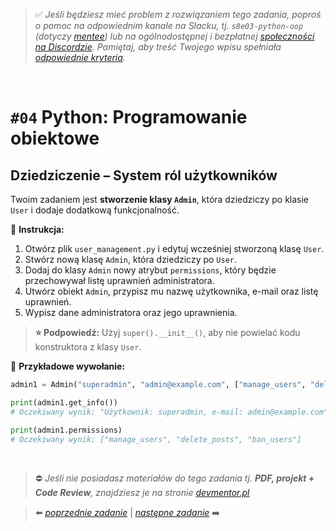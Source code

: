 > :white_check_mark: *Jeśli będziesz mieć problem z rozwiązaniem tego zadania, poproś o pomoc na odpowiednim kanale na Slacku, tj. `s8e03-python-oop` (dotyczy [mentee](https://devmentor.pl/mentoring-javascript/)) lub na ogólnodostępnej i bezpłatnej [społeczności na Discordzie](https://devmentor.pl/discord). Pamiętaj, aby treść Twojego wpisu spełniała [odpowiednie kryteria](https://devmentor.pl/jak-prosic-o-pomoc/).*

&nbsp;

# `#04` Python: Programowanie obiektowe

## Dziedziczenie – System ról użytkowników

Twoim zadaniem jest **stworzenie klasy `Admin`**, która dziedziczy po klasie `User` i dodaje dodatkową funkcjonalność.  

📌 **Instrukcja:**  
1. Otwórz plik `user_management.py` i edytuj wcześniej stworzoną klasę `User`.  
2. Stwórz nową klasę `Admin`, która dziedziczy po `User`.  
3. Dodaj do klasy `Admin` nowy atrybut `permissions`, który będzie przechowywał listę uprawnień administratora.  
4. Utwórz obiekt `Admin`, przypisz mu nazwę użytkownika, e-mail oraz listę uprawnień.  
5. Wypisz dane administratora oraz jego uprawnienia.  

> **⭐ Podpowiedź:** Użyj `super().__init__()`, aby nie powielać kodu konstruktora z klasy `User`.  

📌 **Przykładowe wywołanie:**  
```python
admin1 = Admin("superadmin", "admin@example.com", ["manage_users", "delete_posts", "ban_users"])

print(admin1.get_info())  
# Oczekiwany wynik: "Użytkownik: superadmin, e-mail: admin@example.com"

print(admin1.permissions)  
# Oczekiwany wynik: ["manage_users", "delete_posts", "ban_users"]
```  


&nbsp;

> :no_entry: *Jeśli nie posiadasz materiałów do tego zadania tj. **PDF, projekt + Code Review**, znajdziesz je na stronie [devmentor.pl](https://devmentor.pl/workshop-python-oop)*

> :arrow_left: [*poprzednie zadanie*](./../03) | [*następne zadanie*](./../05) :arrow_right:
